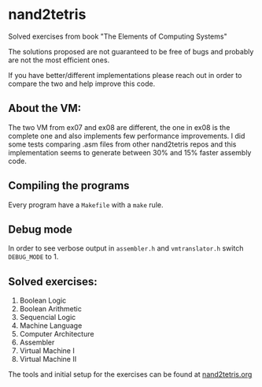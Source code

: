 # nand2tetris
Solved exercises from book "The Elements of Computing Systems"

The solutions proposed are not guaranteed to be free of bugs and probably are not the most efficient ones.

If you have better/different implementations please reach out in order to compare the two and help improve this code.

## About the VM:
The two VM from ex07 and ex08 are different, the one in ex08 is the complete one and also implements few performance improvements.
I did some tests comparing .asm files from other nand2tetris repos and this implementation seems to generate between 30% and 15% faster assembly code.

## Compiling the programs
Every program have a `Makefile` with a `make` rule.

## Debug mode
In order to see verbose output in `assembler.h` and `vmtranslator.h` switch `DEBUG_MODE` to 1.

## Solved exercises:

1. Boolean Logic
2. Boolean Arithmetic
3. Sequencial Logic
4. Machine Language
5. Computer Architecture
6. Assembler
7. Virtual Machine I
8. Virtual Machine II


The tools and initial setup for the exercises can be found at [nand2tetris.org](https://www.nand2tetris.org/)
